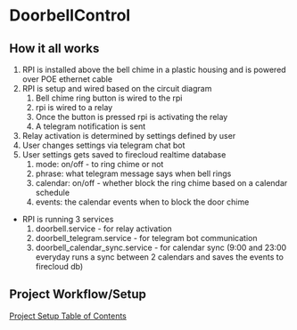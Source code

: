 # DoorbellControl

## How it all works

1. RPI is installed above the bell chime in a plastic housing and is powered over POE ethernet cable
2. RPI is setup and wired based on the circuit diagram
   1. Bell chime ring button is wired to the rpi
   2. rpi is wired to a relay
   4. Once the button is pressed rpi is activating the relay
   5. A telegram notification is sent
3. Relay activation is determined by settings defined by user
4. User changes settings via telegram chat bot
5. User settings gets saved to firecloud realtime database
   1. mode: on/off - to ring chime or not
   2. phrase: what telegram message says when bell rings
   3. calendar: on/off - whether block the ring chime based on a calendar schedule
   4. events: the calendar events when to block the door chime
   
* RPI is running 3 services
    1. doorbell.service - for relay activation
    2. doorbell_telegram.service - for telegram bot communication
    3. doorbell_calendar_sync.service - for calendar sync (9:00 and 23:00 everyday runs a sync between 2 calendars and saves the events to firecloud db)

## Project Workflow/Setup

[Project Setup Table of Contents](docs/0_index.md)
